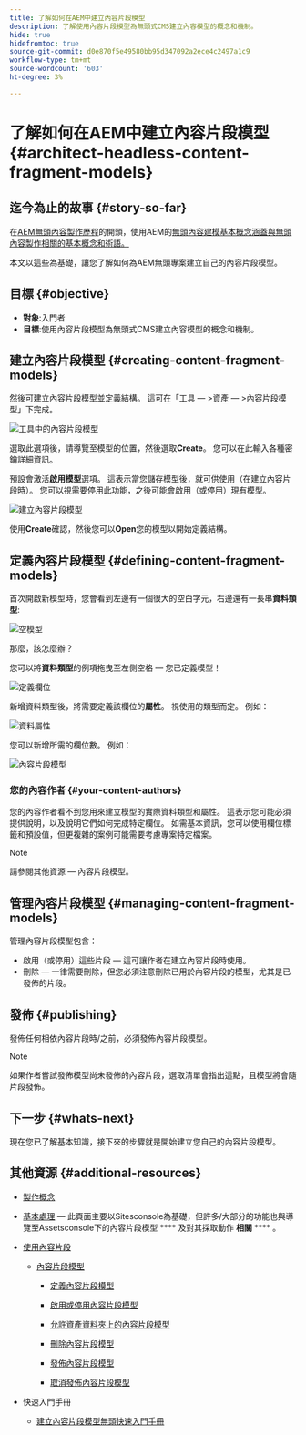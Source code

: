 ```yaml
---
title: 了解如何在AEM中建立內容片段模型
description: 了解使用內容片段模型為無頭式CMS建立內容模型的概念和機制。
hide: true
hidefromtoc: true
source-git-commit: d0e870f5e49580bb95d347092a2ece4c2497a1c9
workflow-type: tm+mt
source-wordcount: '603'
ht-degree: 3%

---
```



# 了解如何在AEM中建立內容片段模型 {#architect-headless-content-fragment-models}

## 迄今為止的故事 {#story-so-far}

在[AEM無頭內容製作歷程](overview.md)的開頭，使用AEM的[無頭內容建模基本概念涵蓋與無頭內容製作相關的基本概念和術語。](basics.md)

本文以這些為基礎，讓您了解如何為AEM無頭專案建立自己的內容片段模型。

## 目標 {#objective}

* **對象**:入門者
* **目標**:使用內容片段模型為無頭式CMS建立內容模型的概念和機制。

<!-- which persona does this? -->
<!-- and who allows the configuration on the folders? -->

<!--
## Enabling Content Fragment Models {#enabling-content-fragment-models}

At the very start you need to enable Content Fragment Models for your site, this is done in the Configuration Browser; under Tools -> General -> Configuration Browser. You can either select to configure the global entry, or create a new configuration. For example:

![Define configuration](/help/assets/content-fragments/assets/cfm-conf-01.png)

>[!NOTE]
>
>See Additional Resources - Content Fragments in the Configuration Browser
-->

## 建立內容片段模型 {#creating-content-fragment-models}

然後可建立內容片段模型並定義結構。 這可在「工具 — >資產 — >內容片段模型」下完成。

![工具中的內容片段模型](assets/cfm-tools.png)

選取此選項後，請導覽至模型的位置，然後選取&#x200B;**Create**。 您可以在此輸入各種密鑰詳細資訊。

預設會激活&#x200B;**啟用模型**&#x200B;選項。 這表示當您儲存模型後，就可供使用（在建立內容片段時）。 您可以視需要停用此功能，之後可能會啟用（或停用）現有模型。

![建立內容片段模型](/help/assets/content-fragments/assets/cfm-models-02.png)

使用&#x200B;**Create**&#x200B;確認，然後您可以&#x200B;**Open**&#x200B;您的模型以開始定義結構。

## 定義內容片段模型 {#defining-content-fragment-models}

首次開啟新模型時，您會看到左邊有一個很大的空白字元，右邊還有一長串&#x200B;**資料類型**:

![空模型](/help/assets/content-fragments/assets/cfm-models-03.png)

那麼，該怎麼辦？

您可以將&#x200B;**資料類型**&#x200B;的例項拖曳至左側空格 — 您已定義模型！

![定義欄位](/help/assets/content-fragments/assets/cfm-models-04.png)

新增資料類型後，將需要定義該欄位的&#x200B;**屬性**。 視使用的類型而定。 例如：

![資料屬性](/help/assets/content-fragments/assets/cfm-models-05.png)

您可以新增所需的欄位數。 例如：

![內容片段模型](/help/assets/content-fragments/assets/cfm-models-07.png)

### 您的內容作者 {#your-content-authors}

您的內容作者看不到您用來建立模型的實際資料類型和屬性。 這表示您可能必須提供說明，以及說明它們如何完成特定欄位。 如需基本資訊，您可以使用欄位標籤和預設值，但更複雜的案例可能需要考慮專案特定檔案。

>[!NOTE]
>
>請參閱其他資源 — 內容片段模型。

## 管理內容片段模型 {#managing-content-fragment-models}

<!-- needs more details -->

管理內容片段模型包含：

* 啟用（或停用）這些片段 — 這可讓作者在建立內容片段時使用。
* 刪除 — 一律需要刪除，但您必須注意刪除已用於內容片段的模型，尤其是已發佈的片段。

## 發佈 {#publishing}

<!-- needs more details -->

發佈任何相依內容片段時/之前，必須發佈內容片段模型。

>[!NOTE]
>
>如果作者嘗試發佈模型尚未發佈的內容片段，選取清單會指出這點，且模型將會隨片段發佈。

## 下一步 {#whats-next}

現在您已了解基本知識，接下來的步驟就是開始建立您自己的內容片段模型。

## 其他資源 {#additional-resources}

* [製作概念](/help/sites-cloud/authoring/getting-started/concepts.md)

* [基本處理](/help/sites-cloud/authoring/getting-started/basic-handling.md)  — 此頁面主要以Sitesconsole為基礎，但許多/大部分的功能也與導覽至Assetsconsole下的內容片段模型 **** 及對其採取動作 **相關**  **** 。

* [使用內容片段](/help/assets/content-fragments/content-fragments.md)

   * [內容片段模型](/help/assets/content-fragments/content-fragments-models.md)

      * [定義內容片段模型](/help/assets/content-fragments/content-fragments-models.md#defining-your-content-fragment-model)

      * [啟用或停用內容片段模型](/help/assets/content-fragments/content-fragments-models.md#enabling-disabling-a-content-fragment-model)

      * [允許資產資料夾上的內容片段模型](/help/assets/content-fragments/content-fragments-models.md#allowing-content-fragment-models-assets-folder)

      * [刪除內容片段模型](/help/assets/content-fragments/content-fragments-models.md#deleting-a-content-fragment-model)

      * [發佈內容片段模型](/help/assets/content-fragments/content-fragments-models.md#publishing-a-content-fragment-model)

      * [取消發佈內容片段模型](/help/assets/content-fragments/content-fragments-models.md#unpublishing-a-content-fragment-model)

* 快速入門手冊

   * [建立內容片段模型無頭快速入門手冊](/help/implementing/developing/headless/getting-started/create-content-model.md)
